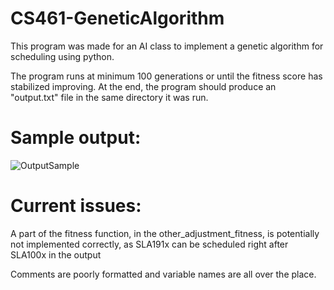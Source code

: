 # CS461-GeneticAlgorithm

This program was made for an AI class to implement a genetic algorithm for scheduling using python.

The program runs at minimum 100 generations or until the fitness score has stabilized improving. At the end, the program should produce an "output.txt" file in the same directory it was run.

# Sample output:

![OutputSample](https://github.com/user-attachments/assets/d84fc041-6f51-465a-baf8-61b172bc5e7f)

# Current issues:

A part of the fitness function, in the other_adjustment_fitness, is potentially not implemented correctly, as SLA191x can be scheduled right after SLA100x in the output

Comments are poorly formatted and variable names are all over the place.
